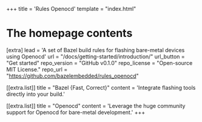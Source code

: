 +++
title = 'Rules Openocd'
template = "index.html"
# The homepage contents
[extra]
lead = 'A set of Bazel build rules for flashing bare-metal devices using Openocd'
url = "/docs/getting-started/introduction/"
url_button = "Get started"
repo_version = "GitHub v0.1.0"
repo_license = "Open-source MIT License."
repo_url = "https://github.com/bazelembedded/rules_openocd"

[[extra.list]]
title = "Bazel {Fast, Correct}"
content = 'Integrate flashing tools directly into your build.'

[[extra.list]]
title = "Openocd"
content = 'Leverage the huge community support for Openocd for bare-metal development.'
+++
